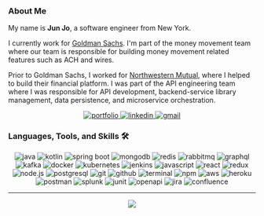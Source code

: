 
### About Me
My name is **Jun Jo**, a software engineer from New York. 

I currently work for [Goldman Sachs](https://www.goldmansachs.com/). 
I'm part of the money movement team where our team is responsible for 
building money movement related features such as ACH and wires. 

Prior to Goldman Sachs, I worked for [Northwestern Mutual](https://www.northwesternmutual.com/), where I helped to build their financial platform. I was part of the API engineering team where I was responsible for API development, backend-service
library management, data persistence, and microservice orchestration.
<div align="center">
<a href="https://junjo.dev/">
<img src="https://img.shields.io/badge/check%20out%20my%20Portfolio-042549?style=for-the-badge&logo=moleculer&logoColor=white" alt="portfolio" />
</a>
<a href="https://www.linkedin.com/in//jun-jo">
<img src="https://img.shields.io/badge/visit%20my%20Linkedin-0A66C2?style=for-the-badge&logo=linkedin&logoColor=white" alt="linkedin" />
</a>
<a href="mailto:jun.jo249@gmail.com">
<img src="https://img.shields.io/badge/email%20me-EA4335?style=for-the-badge&logo=gmail&logoColor=white" alt="gmail" />
</a>
</div>


### Languages, Tools, and Skills 🛠
<div align="center">
<img src="https://img.shields.io/badge/Java-EA2D2D?style=for-the-badge&logo=java&logoColor=black" alt="java" />
<img src="https://img.shields.io/badge/Kotlin-7F52FF?style=for-the-badge&logo=kotlin&logoColor=white" alt="kotlin" />
<img src="https://img.shields.io/badge/Spring Boot-6DB33F?style=for-the-badge&logo=SpringBoot&logoColor=white" alt="spring boot" />
<img src="https://img.shields.io/badge/MongoDB-47A248?style=for-the-badge&logo=MongoDB&logoColor=white" alt="mongodb" />
<img src="https://img.shields.io/badge/Redis-DC382D?style=for-the-badge&logo=Redis&logoColor=white" alt="redis" />
<img src="https://img.shields.io/badge/RabbitMQ-FF6600?style=for-the-badge&logo=RabbitMQ&logoColor=white" alt="rabbitmq" />

<img src="https://img.shields.io/badge/GraphQL-E10098?style=for-the-badge&logo=GraphQL&logoColor=white" alt="graphql" />
<img src="https://img.shields.io/badge/Apache Kafka-231F20?style=for-the-badge&logo=ApacheKafka&logoColor=white" alt="kafka" />
<img src="https://img.shields.io/badge/Docker-2496ED?style=for-the-badge&logo=Docker&logoColor=white" alt="docker" />
<img src="https://img.shields.io/badge/Kubernetes-326CE5?style=for-the-badge&logo=Kubernetes&logoColor=white" alt="kubernetes" />
<img src="https://img.shields.io/badge/Jenkins-D24939?style=for-the-badge&logo=Jenkins&logoColor=white" alt="jenkins" />

<img src="https://img.shields.io/badge/Javascript-F7DF1E?style=for-the-badge&logo=javascript&logoColor=black" alt="javascript" />
<img src="https://img.shields.io/badge/React-61DAFB?style=for-the-badge&logo=react&logoColor=black" alt="react" />
<img src="https://img.shields.io/badge/Redux-764ABC?style=for-the-badge&logo=redux&logoColor=white" alt="redux" />
<img src="https://img.shields.io/badge/node.js-339933?style=for-the-badge&logo=node-dot-js&logoColor=white" alt="node.js" />



<img src="https://img.shields.io/badge/postgresql-336791?style=for-the-badge&logo=postgresql&logoColor=white" alt="postgresql" />

<img src="https://img.shields.io/badge/Git-F05032?style=for-the-badge&logo=git&logoColor=white" alt="git" />
<img src="https://img.shields.io/badge/GitHub-100000?style=for-the-badge&logo=github&logoColor=white" alt="github" />
<img src="https://img.shields.io/badge/terminal%20commands-black?style=for-the-badge&logo=windows%20terminal&logoColor=white" alt="terminal" />
<img src="https://img.shields.io/badge/npm-CB3837?style=for-the-badge&logo=npm&logoColor=white" alt="npm" />
<img src="https://img.shields.io/badge/aws-232F3E?style=for-the-badge&logo=amazonaws&logoColor=white" alt="aws" />
<img src="https://img.shields.io/badge/Heroku-430098?style=for-the-badge&logo=heroku&logoColor=white" alt="heroku" />
<img src="https://img.shields.io/badge/postman-FF6C37?style=for-the-badge&logo=postman&logoColor=white" alt="postman" />
<img src="https://img.shields.io/badge/Splunk-000000?style=for-the-badge&logo=Splunk&logoColor=white" alt="splunk" />
<img src="https://img.shields.io/badge/JUnit5-25A162?style=for-the-badge&logo=JUnit5&logoColor=white" alt="junit" />
<img src="https://img.shields.io/badge/OpenAPI-6BA539?style=for-the-badge&logo=OpenAPIInitiative&logoColor=white" alt="openapi" />


<img src="https://img.shields.io/badge/jira-0052CC?style=for-the-badge&logo=jira&logoColor=white" alt="jira" />
<img src="https://img.shields.io/badge/confluence-172B4D?style=for-the-badge&logo=confluence&logoColor=white" alt="confluence" />

</div>

---

<div align='center'>

![](https://komarev.com/ghpvc/?username=junjo255&label=Profile+Views)

</div>

